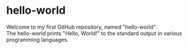 # hello-world

<p>
  Welcome to my first GitHub repository, named "hello-world". <br />
  The hello-world prints "Hello, World!" to the standard output in various programming languages.
</p>
